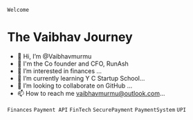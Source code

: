  ``Welcome``
 # The Vaibhav Journey 
- 👋 Hi, I’m @Vaibhavmurmu
- 💼 I'm the Co founder and CFO, RunAsh
- 👀 I’m interested in finances ...
- 🌱 I’m currently learning Y C Startup School...
- 💞️ I’m looking to collaborate on GitHub ...
- 📫 How to reach me vaibhavmurmu@outlook.com...
 
``Finances`` ``Payment API`` ``FinTech`` ``SecurePayment`` ``PaymentSystem`` ``UPI`` 
<!---
Vaibhavmurmu/Vaibhavmurmu is a ✨ special ✨ repository because its `README.md` (this file) appears on your GitHub profile.
You can click the Preview link to take a look at your changes.
--->

